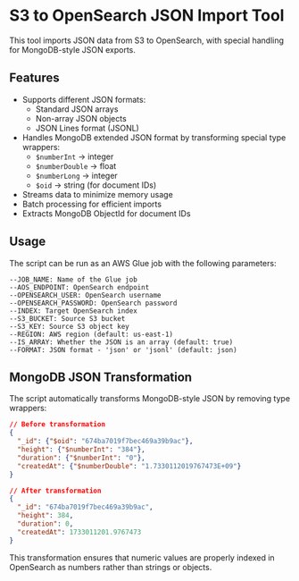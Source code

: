 # S3 to OpenSearch JSON Import Tool

This tool imports JSON data from S3 to OpenSearch, with special handling for MongoDB-style JSON exports.

## Features

- Supports different JSON formats:
  - Standard JSON arrays
  - Non-array JSON objects
  - JSON Lines format (JSONL)
- Handles MongoDB extended JSON format by transforming special type wrappers:
  - `$numberInt` → integer
  - `$numberDouble` → float
  - `$numberLong` → integer
  - `$oid` → string (for document IDs)
- Streams data to minimize memory usage
- Batch processing for efficient imports
- Extracts MongoDB ObjectId for document IDs

## Usage

The script can be run as an AWS Glue job with the following parameters:

```
--JOB_NAME: Name of the Glue job
--AOS_ENDPOINT: OpenSearch endpoint
--OPENSEARCH_USER: OpenSearch username
--OPENSEARCH_PASSWORD: OpenSearch password
--INDEX: Target OpenSearch index
--S3_BUCKET: Source S3 bucket
--S3_KEY: Source S3 object key
--REGION: AWS region (default: us-east-1)
--IS_ARRAY: Whether the JSON is an array (default: true)
--FORMAT: JSON format - 'json' or 'jsonl' (default: json)
```

## MongoDB JSON Transformation

The script automatically transforms MongoDB-style JSON by removing type wrappers:

```json
// Before transformation
{
  "_id": {"$oid": "674ba7019f7bec469a39b9ac"},
  "height": {"$numberInt": "384"},
  "duration": {"$numberInt": "0"},
  "createdAt": {"$numberDouble": "1.7330112019767473E+09"}
}

// After transformation
{
  "_id": "674ba7019f7bec469a39b9ac",
  "height": 384,
  "duration": 0,
  "createdAt": 1733011201.9767473
}
```

This transformation ensures that numeric values are properly indexed in OpenSearch as numbers rather than strings or objects.
